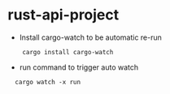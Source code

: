 # rust-api-project
- Install cargo-watch to be automatic re-run
```shell
    cargo install cargo-watch
```

- run command to trigger auto watch
```shell
  cargo watch -x run
```